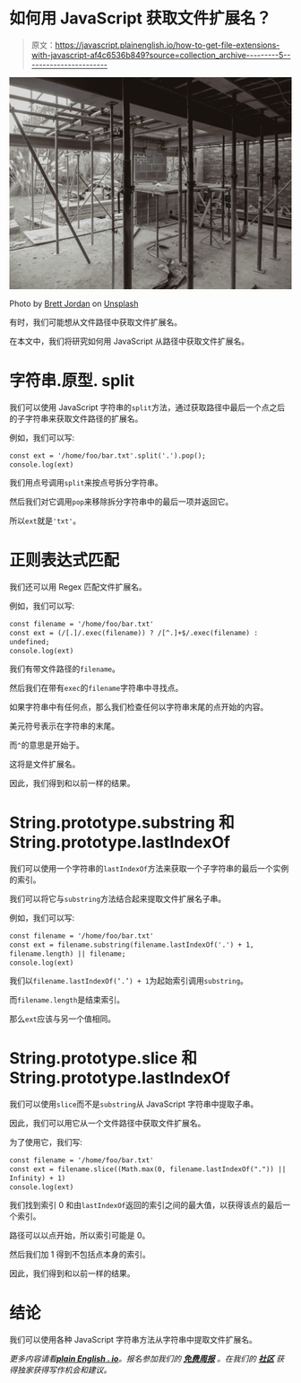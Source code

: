 # 如何用 JavaScript 获取文件扩展名？

> 原文：<https://javascript.plainenglish.io/how-to-get-file-extensions-with-javascript-af4c6536b849?source=collection_archive---------5----------------------->

![](img/dd47283a5cc03d3eec7ced9f49923017.png)

Photo by [Brett Jordan](https://unsplash.com/@brett_jordan?utm_source=medium&utm_medium=referral) on [Unsplash](https://unsplash.com?utm_source=medium&utm_medium=referral)

有时，我们可能想从文件路径中获取文件扩展名。

在本文中，我们将研究如何用 JavaScript 从路径中获取文件扩展名。

# 字符串.原型. split

我们可以使用 JavaScript 字符串的`split`方法，通过获取路径中最后一个点之后的子字符串来获取文件路径的扩展名。

例如，我们可以写:

```
const ext = '/home/foo/bar.txt'.split('.').pop();
console.log(ext)
```

我们用点号调用`split`来按点号拆分字符串。

然后我们对它调用`pop`来移除拆分字符串中的最后一项并返回它。

所以`ext`就是`'txt'`。

# 正则表达式匹配

我们还可以用 Regex 匹配文件扩展名。

例如，我们可以写:

```
const filename = '/home/foo/bar.txt'
const ext = (/[.]/.exec(filename)) ? /[^.]+$/.exec(filename) : undefined;
console.log(ext)
```

我们有带文件路径的`filename`。

然后我们在带有`exec`的`filename`字符串中寻找点。

如果字符串中有任何点，那么我们检查任何以字符串末尾的点开始的内容。

美元符号表示在字符串的末尾。

而`^`的意思是开始于。

这将是文件扩展名。

因此，我们得到和以前一样的结果。

# String.prototype.substring 和 String.prototype.lastIndexOf

我们可以使用一个字符串的`lastIndexOf`方法来获取一个子字符串的最后一个实例的索引。

我们可以将它与`substring`方法结合起来提取文件扩展名子串。

例如，我们可以写:

```
const filename = '/home/foo/bar.txt'
const ext = filename.substring(filename.lastIndexOf('.') + 1, filename.length) || filename;
console.log(ext)
```

我们以`filename.lastIndexOf(‘.’) + 1`为起始索引调用`substring`。

而`filename.length`是结束索引。

那么`ext`应该与另一个值相同。

# String.prototype.slice 和 String.prototype.lastIndexOf

我们可以使用`slice`而不是`substring`从 JavaScript 字符串中提取子串。

因此，我们可以用它从一个文件路径中获取文件扩展名。

为了使用它，我们写:

```
const filename = '/home/foo/bar.txt'
const ext = filename.slice((Math.max(0, filename.lastIndexOf(".")) || Infinity) + 1)
console.log(ext)
```

我们找到索引 0 和由`lastIndexOf`返回的索引之间的最大值，以获得该点的最后一个索引。

路径可以以点开始，所以索引可能是 0。

然后我们加 1 得到不包括点本身的索引。

因此，我们得到和以前一样的结果。

# 结论

我们可以使用各种 JavaScript 字符串方法从字符串中提取文件扩展名。

*更多内容请看*[***plain English . io***](http://plainenglish.io/)*。报名参加我们的* [***免费周报***](http://newsletter.plainenglish.io/) *。在我们的* [***社区***](https://discord.gg/GtDtUAvyhW) *获得独家获得写作机会和建议。*